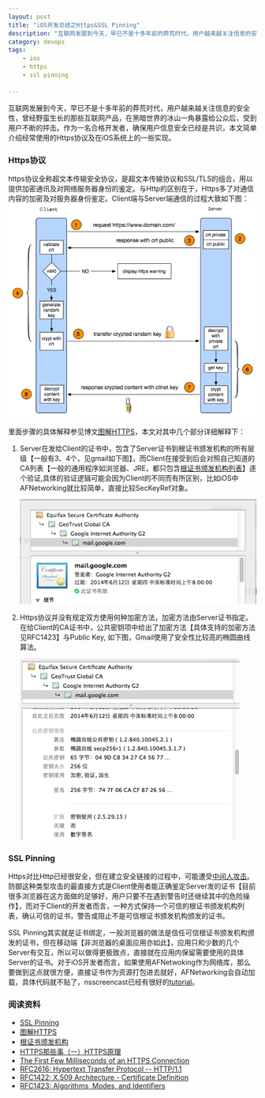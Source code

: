 ```yaml
---
layout: post
title: "iOS开发总结之Https&SSL Pinning"
description: "互联网发展到今天，早已不是十多年前的莽荒时代，用户越来越关注信息的安全性，曾经野蛮生长的那些互联网产品，在黑暗世界的冰山一角暴露给公众后，受到用户不断的抨击。作为一名合格开发者，确保用户信息安全已经是共识，本文简单介绍经常使用的Https协议及在iOS系统上的一些实现"
category: devops 
tags:
    - ios
    - https
    - ssl pinning

---
```


互联网发展到今天，早已不是十多年前的莽荒时代，用户越来越关注信息的安全性，曾经野蛮生长的那些互联网产品，在黑暗世界的冰山一角暴露给公众后，受到用户不断的抨击。作为一名合格开发者，确保用户信息安全已经是共识，本文简单介绍经常使用的Https协议及在iOS系统上的一些实现。

### Https协议 ###
https协议全称超文本传输安全协议，是超文本传输协议和SSL/TLS的组合，用以提供加密通讯及对网络服务器身份的鉴定。与Http的区别在于，Https多了对通信内容的加密及对服务器身份鉴定。Client端与Server端通信的过程大致如下图：
![https协议](/images/Https.png)

里面步骤的具体解释参见博文[图解HTTPS](https://kb.cnblogs.com/page/112881/)，本文对其中几个部分详细解释下：

1. Server在发给Client的证书中，包含了Server证书到根证书颁发机构的所有层级【一般有3、4个，见gmail如下图】，而Client在接受到后会对照自己知道的CA列表【一般的通用程序如浏览器、JRE，都只包含[根证书颁发机构列表](https://www.mozilla.org/en-US/about/governance/policies/security-group/certs/included/)】逐个验证,具体的验证逻辑可能会因为Client的不同而有所区别，比如iOS中AFNetworking就比较简单，直接比较SecKeyRef对象。

    ![gmail ca](/images/gmail_ca.png)
2. Https协议并没有规定双方使用何种加密方法，加密方法由Server证书指定。在给Client的CA证书中，公共密钥项中给出了加密方法【具体支持的加密方法见RFC1423】与Public Key, 如下图，Gmail使用了安全性比较高的椭圆曲线算法。

    ![gamil ca public key](/images/gmail_public_key.png)


### SSL Pinning ###

Https对比Http已经很安全，但在建立安全链接的过程中，可能遭受[中间人攻击](https://zh.wikipedia.org/wiki/%E4%B8%AD%E9%97%B4%E4%BA%BA%E6%94%BB%E5%87%BB)。防御这种类型攻击的最直接方式是Client使用者能正确鉴定Server发的证书【目前很多浏览器在这方面做的足够好，用户只要不在遇到警告时还继续其中的危险操作】，而对于Client的开发者而言，一种方式保持一个可信的根证书颁发机构列表，确认可信的证书，警告或阻止不是可信根证书颁发机构颁发的证书。

SSL Pinning其实就是证书绑定，一般浏览器的做法是信任可信根证书颁发机构颁发的证书，但在移动端【非浏览器的桌面应用亦如此】，应用只和少数的几个Server有交互，所以可以做得更极致点，直接就在应用内保留需要使用的具体Server的证书。对于iOS开发者而言，如果使用AFNetwoking作为网络库，那么要做到这点就很方便，直接证书作为资源打包进去就好，AFNetworking会自动加载，具体代码就不贴了，nsscreencast已经有很好的[tutorial](https://nsscreencast.com/episodes/73-ssl-pinning)。

### 阅读资料 ###
* [SSL Pinning](https://nsscreencast.com/episodes/73-ssl-pinning)
* [图解HTTPS](https://kb.cnblogs.com/page/112881/)
* [根证书颁发机构](https://en.wikipedia.org/wiki/Root_certificate)
* [HTTPS那些事（一）HTTPS原理](https://www.guokr.com/post/114121/)
* [The First Few Milliseconds of an HTTPS Connection](https://www.moserware.com/2009/06/first-few-milliseconds-of-https.html)
* [RFC2616: Hypertext Transfer Protocol -- HTTP/1.1](https://www.ietf.org/rfc/rfc2616)
* [RFC1422: X.509 Architecture - Certificate Definition](https://www.ietf.org/rfc/rfc1422)
* [RFC1423: Algorithms, Modes, and Identifiers](https://www.ietf.org/rfc/rfc1423)
